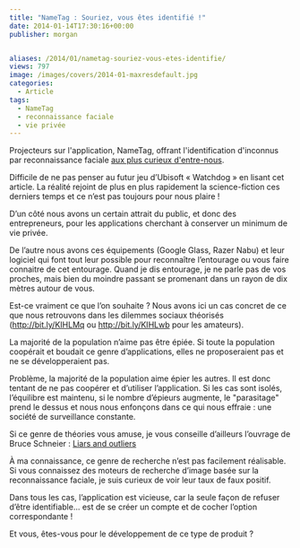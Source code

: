 ```yaml
---
title: "NameTag : Souriez, vous êtes identifié !"
date: 2014-01-14T17:30:16+00:00
publisher: morgan


aliases: /2014/01/nametag-souriez-vous-etes-identifie/
views: 797
image: /images/covers/2014-01-maxresdefault.jpg
categories:
  - Article
tags:
  - NameTag
  - reconnaissance faciale
  - vie privée
---
```

Projecteurs sur l'application, NameTag, offrant l'identification d'inconnus par reconnaissance faciale [aux plus curieux d'entre-nous](http://bit.ly/KIHJUV).

Difficile de ne pas penser au futur jeu d’Ubisoft « Watchdog » en lisant cet article. La réalité rejoint de plus en plus rapidement la science-fiction ces derniers temps et ce n’est pas toujours pour nous plaire !

D’un côté nous avons un certain attrait du public, et donc des entrepreneurs, pour les applications cherchant à conserver un minimum de vie privée.

De l’autre nous avons ces équipements (Google Glass, Razer Nabu) et leur logiciel qui font tout leur possible pour reconnaître l’entourage ou vous faire connaitre de cet entourage. Quand je dis entourage, je ne parle pas de vos proches, mais bien du moindre passant se promenant dans un rayon de dix mètres autour de vous.

Est-ce vraiment ce que l’on souhaite ? Nous avons ici un cas concret de ce que nous retrouvons dans les dilemmes sociaux théorisés (<http://bit.ly/KIHLMq> ou <http://bit.ly/KIHLwb> pour les amateurs).

La majorité de la population n’aime pas être épiée. Si toute la population coopérait et boudait ce genre d’applications, elles ne proposeraient pas et ne se développeraient pas.

Problème, la majorité de la population aime épier les autres. Il est donc tentant de ne pas coopérer et d’utiliser l’application. Si les cas sont isolés, l’équilibre est maintenu, si le nombre d’épieurs augmente, le "parasitage" prend le dessus et nous nous enfonçons dans ce qui nous effraie : une société de surveillance constante.

Si ce genre de théories vous amuse, je vous conseille d’ailleurs l’ouvrage de Bruce Schneier : [Liars and outliers](http://bit.ly/KIHLMr)

À ma connaissance, ce genre de recherche n’est pas facilement réalisable. Si vous connaissez des moteurs de recherche d’image basée sur la reconnaissance faciale, je suis curieux de voir leur taux de faux positif.

Dans tous les cas, l’application est vicieuse, car la seule façon de refuser d’être identifiable... est de se créer un compte et de cocher l’option correspondante !

Et vous, êtes-vous pour le développement de ce type de produit ?
